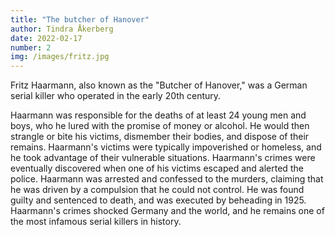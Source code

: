 ```yaml
---
title: "The butcher of Hanover"
author: Tindra Åkerberg
date: 2022-02-17
number: 2
img: /images/fritz.jpg
---
```

Fritz Haarmann, also known as the "Butcher of Hanover," was a German serial killer who operated in the early 20th century.
<!--more-->
 Haarmann was responsible for the deaths of at least 24 young men and boys, who he lured with the promise of money or alcohol. He would then strangle or bite his victims, dismember their bodies, and dispose of their remains. Haarmann's victims were typically impoverished or homeless, and he took advantage of their vulnerable situations. Haarmann's crimes were eventually discovered when one of his victims escaped and alerted the police. Haarmann was arrested and confessed to the murders, claiming that he was driven by a compulsion that he could not control. He was found guilty and sentenced to death, and was executed by beheading in 1925. Haarmann's crimes shocked Germany and the world, and he remains one of the most infamous serial killers in history.
<!--more-->